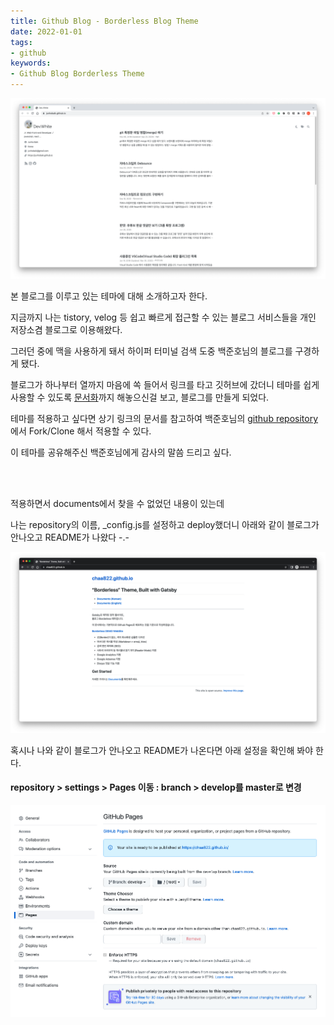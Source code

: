 ```yaml
---
title: Github Blog - Borderless Blog Theme
date: 2022-01-01
tags:
- github
keywords:
- Github Blog Borderless Theme
---
```


![](screenshot1.png)

본 블로그를 이루고 있는 테마에 대해 소개하고자 한다.

지금까지 나는 tistory, velog 등 쉽고 빠르게 접근할 수 있는 블로그 서비스들을 개인 저장소겸 블로그로 이용해왔다.

그러던 중에 맥을 사용하게 돼서 하이퍼 터미널 검색 도중 백준호님의 블로그를 구경하게 됐다.

블로그가 하나부터 열까지 마음에 쏙 들어서 링크를 타고 깃허브에 갔더니 테마를 쉽게 사용할 수 있도록 [문서화](https://github.com/junhobaik/junhobaik.github.io/wiki/Document-(Borderless))까지 해놓으신걸 보고, 블로그를 만들게 되었다.

테마를 적용하고 싶다면 상기 링크의 문서를 참고하여 백준호님의 [github repository](https://github.com/junhobaik/junhobaik.github.io)에서 Fork/Clone 해서 적용할 수 있다.

이 테마를 공유해주신 백준호님에게 감사의 말씀 드리고 싶다.

<br/>
<br/>

적용하면서 documents에서 찾을 수 없었던 내용이 있는데

나는 repository의 이름, _config.js를 설정하고 deploy했더니 아래와 같이 블로그가 안나오고 README가 나왔다 -.-

![](screenshot2.png)

혹시나 나와 같이 블로그가 안나오고 README가 나온다면 아래 설정을 확인해 봐야 한다.

#### repository > settings > Pages 이동 : branch > develop를 master로 변경
![](screenshot3.png)
